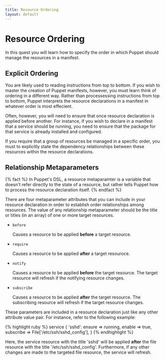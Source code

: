 ```yaml
---
title: Resource Ordering
layout: default
---
```


# Resource Ordering

In this quest you will learn how to specify the order in which Puppet should manage the resources in a manifest.

## Explicit Ordering

You are likely used to reading instructions from top to bottom. If you wish to master the creation of Puppet manifests, however, you must learn think of ordering in a different way. Rather than processessing instructions from top to bottom, Puppet interprets the resource declarations in a manifest in whatever order is most effecient.

Often, however, you will need to ensure that once resource declaration is applied before another. For instance, if you wish to declare in a manifest that a service should be running, you need to ensure that the package for that service is already installed and configured.

If you require that a group of resources be managed in a specific order, you must to explicitly state the dependency relationships between these resources within the resource declarations.

## Relationship Metaparameters

{% fact %}
In Puppet's DSL, a resource metaparamter is a variable that doesn't refer directly to the state of a resource, but rather tells Puppet how to process the resource declaration itself.
{% endfact %}

There are four metaparameter attributes that you can include in your resource declaration in order to establish order relationships among resources. The value of any relationship metaparameter should be the title or titles (in an array) of one or more target resources.

* `before`
	
	Causes a resource to be applied **before** a target resource.
	
* `require`

	Causes a resource to be applied **after** a target resouroce.

* `notify`

	Causes a resource to be applied **before** the target resource. The target resource will refresh if the notifying resource changes.

* `subscribe`

	Causes a resource to be applied **after** the target resource. The subscribing resource will refresh if the target resource changes.

These parameters are included in a resource declaration just like any other attribute value pair. For instance, refer to the following example:

{% highlight ruby %}
service { 'sshd':
  ensure    => running,
  enable    => true,
  subscribe => File['/etc/ssh/sshd_config'],
}
{% endhighlight %}

Here, the service resource with the title 'sshd' will be applied **after** the file resource with the title '/etc/ssh/sshd_config'. Furthermore, if any other changes are made to the targeted file resource, the service will refresh.
